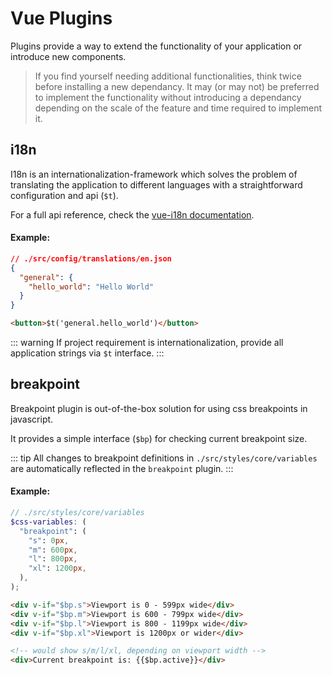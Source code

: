# Vue Plugins

Plugins provide a way to extend the functionality of your application or introduce new components.

> If you find yourself needing additional functionalities, think twice before installing a new dependancy. It may (or may not) be preferred to implement the functionality without introducing a dependancy depending on the scale of the feature and time required to implement it.

## i18n

I18n is an internationalization-framework which solves the problem of translating the application to different languages with a straightforward configuration and api (`$t`).

For a full api reference, check the [vue-i18n documentation](https://kazupon.github.io/vue-i18n/introduction.html).

#### Example:

```json
// ./src/config/translations/en.json
{
  "general": {
    "hello_world": "Hello World"
  }
}
```

```html
<button>$t('general.hello_world')</button>
```

::: warning
If project requirement is internationalization, provide all application strings via `$t` interface.
:::

## breakpoint

Breakpoint plugin is out-of-the-box solution for using css breakpoints in javascript.

It provides a simple interface (`$bp`) for checking current breakpoint size.

::: tip
All changes to breakpoint definitions in `./src/styles/core/variables` are automatically reflected in the `breakpoint` plugin.
:::

#### Example:

```scss
// ./src/styles/core/variables
$css-variables: (
  "breakpoint": (
    "s": 0px,
    "m": 600px,
    "l": 800px,
    "xl": 1200px,
  ),
);
```

```html
<div v-if="$bp.s">Viewport is 0 - 599px wide</div>
<div v-if="$bp.m">Viewport is 600 - 799px wide</div>
<div v-if="$bp.l">Viewport is 800 - 1199px wide</div>
<div v-if="$bp.xl">Viewport is 1200px or wider</div>

<!-- would show s/m/l/xl, depending on viewport width -->
<div>Current breakpoint is: {{$bp.active}}</div>
```
